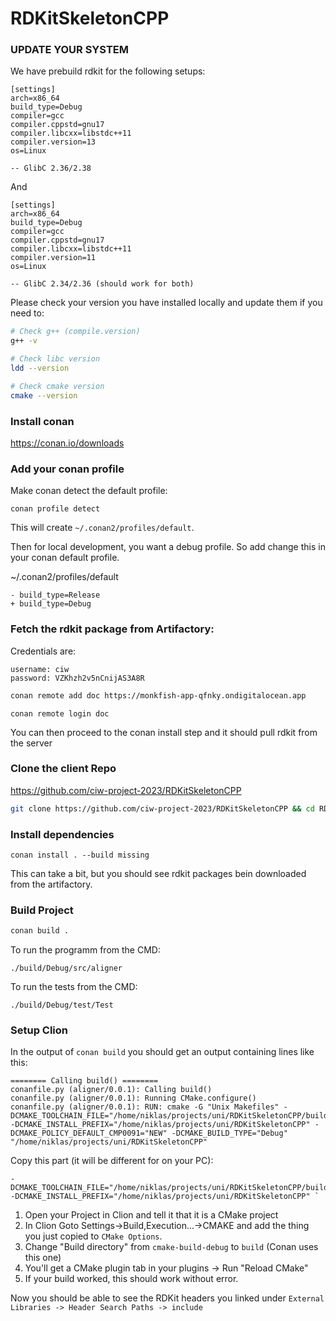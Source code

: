 # RDKitSkeletonCPP

### UPDATE YOUR SYSTEM
We have prebuild rdkit for the following setups:
```
[settings]
arch=x86_64
build_type=Debug
compiler=gcc
compiler.cppstd=gnu17
compiler.libcxx=libstdc++11
compiler.version=13
os=Linux

-- GlibC 2.36/2.38
```

And 
```
[settings]
arch=x86_64
build_type=Debug
compiler=gcc
compiler.cppstd=gnu17
compiler.libcxx=libstdc++11
compiler.version=11
os=Linux

-- GlibC 2.34/2.36 (should work for both)
```


Please check your version you have installed locally and update them if you need to:
```bash
# Check g++ (compile.version)
g++ -v

# Check libc version
ldd --version

# Check cmake version 
cmake --version
```

### Install conan
https://conan.io/downloads

### Add your conan profile
Make conan detect the default profile:
```
conan profile detect
```

This will create `~/.conan2/profiles/default`.

Then for local development, you want a debug profile. So add change this in your 
conan default profile.

~/.conan2/profiles/default
```
- build_type=Release
+ build_type=Debug
```

### Fetch the rdkit package from Artifactory:

Credentials are:
```
username: ciw
password: VZKhzh2v5nCnijAS3A8R
```

```bash
conan remote add doc https://monkfish-app-qfnky.ondigitalocean.app
```
```
conan remote login doc
```

You can then proceed to the conan install step and it should pull rdkit from the server

### Clone the client Repo
https://github.com/ciw-project-2023/RDKitSkeletonCPP

```sh
git clone https://github.com/ciw-project-2023/RDKitSkeletonCPP && cd RDKitSkeletonCPP
```

### Install dependencies
```
conan install . --build missing
```

This can take a bit, but you should see rdkit packages bein downloaded from the artifactory.

### Build Project

```bash
conan build . 
```

To run the programm from the CMD:
```
./build/Debug/src/aligner
```

To run the tests from the CMD:
```
./build/Debug/test/Test
```

### Setup Clion
In the output of `conan build` you should get an output containing lines like this:
```
======== Calling build() ========
conanfile.py (aligner/0.0.1): Calling build()
conanfile.py (aligner/0.0.1): Running CMake.configure()
conanfile.py (aligner/0.0.1): RUN: cmake -G "Unix Makefiles" -DCMAKE_TOOLCHAIN_FILE="/home/niklas/projects/uni/RDKitSkeletonCPP/build/Debug/generators/conan_toolchain.cmake" -DCMAKE_INSTALL_PREFIX="/home/niklas/projects/uni/RDKitSkeletonCPP" -DCMAKE_POLICY_DEFAULT_CMP0091="NEW" -DCMAKE_BUILD_TYPE="Debug" "/home/niklas/projects/uni/RDKitSkeletonCPP"
```

Copy this part (it will be different for on your PC): 
```
-DCMAKE_TOOLCHAIN_FILE="/home/niklas/projects/uni/RDKitSkeletonCPP/build/Debug/generators/conan_toolchain.cmake" -DCMAKE_INSTALL_PREFIX="/home/niklas/projects/uni/RDKitSkeletonCPP" `
```

1. Open your Project in Clion and tell it that it is a CMake project
2. In Clion Goto Settings->Build,Execution...->CMAKE and add the thing you just copied to `CMake Options`.
3. Change "Build directory" from `cmake-build-debug` to `build` (Conan uses this one)
4. You'll get a CMake plugin tab in your plugins -> Run "Reload CMake"
5. If your build worked, this should work without error. 

Now you should be able to see the RDKit headers you linked under `External Libraries -> Header Search Paths -> include`

